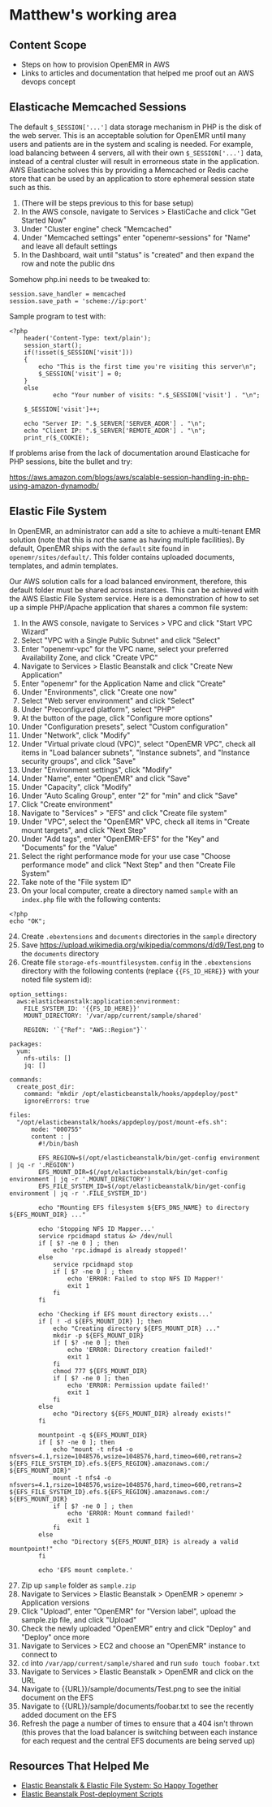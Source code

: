 # Matthew's working area

## Content Scope
- Steps on how to provision OpenEMR in AWS
- Links to articles and documentation that helped me proof out an AWS devops concept

## Elasticache Memcached Sessions

The default `$_SESSION['...']` data storage mechanism in PHP is the disk of the web server. This is an acceptable solution for OpenEMR until many users and patients are in the system and scaling is needed. For example, load balancing between 4 servers, all with their own `$_SESSION['...']` data, instead of a central cluster will result in errorneous state in the application. AWS Elasticache solves this by providing a Memcached or Redis cache store that can be used by an application to store ephemeral session state such as this.

1) (There will be steps previous to this for base setup)
2) In the AWS console, navigate to Services > ElastiCache and click "Get Started Now"
3) Under "Cluster engine" check "Memcached"
4) Under "Memcached settings" enter "openemr-sessions" for "Name" and leave all default settings
5) In the Dashboard, wait until "status" is "created" and then expand the row and note the public dns

Somehow php.ini needs to be tweaked to:

```
session.save_handler = memcached
session.save_path = 'scheme://ip:port'
```

Sample program to test with:

```
<?php
    header('Content-Type: text/plain');
    session_start();
    if(!isset($_SESSION['visit']))
    {
        echo "This is the first time you're visiting this server\n";
        $_SESSION['visit'] = 0;
    }
    else
            echo "Your number of visits: ".$_SESSION['visit'] . "\n";

    $_SESSION['visit']++;

    echo "Server IP: ".$_SERVER['SERVER_ADDR'] . "\n";
    echo "Client IP: ".$_SERVER['REMOTE_ADDR'] . "\n";
    print_r($_COOKIE);
```

If problems arise from the lack of documentation around Elasticache for PHP sessions, bite the bullet and try:

https://aws.amazon.com/blogs/aws/scalable-session-handling-in-php-using-amazon-dynamodb/


## Elastic File System

In OpenEMR, an administrator can add a site to achieve a multi-tenant EMR solution (note that this is _not_ the same as having multiple facilities). By default, OpenEMR ships with the `default` site found in `openemr/sites/default/`. This folder contains uploaded documents, templates, and admin templates.

Our AWS solution calls for a load balanced environment, therefore, this default folder must be shared across instances. This can be achieved with the AWS Elastic File System service. Here is a demonstration of how to set up a simple PHP/Apache application that shares a common file system:

1) In the AWS console, navigate to Services > VPC and click "Start VPC Wizard"
2) Select "VPC with a Single Public Subnet" and click "Select"
3) Enter "openemr-vpc" for the VPC name, select your preferred Availability Zone, and click "Create VPC"
4) Navigate to Services > Elastic Beanstalk and click "Create New Application"
5) Enter "openemr" for the Application Name and click "Create"
6) Under "Environments", click "Create one now"
7) Select "Web server environment" and click "Select"
8) Under "Preconfigured platform", select "PHP"
9) At the button of the page, click "Configure more options"
10) Under "Configuration presets", select "Custom configuration"
11) Under "Network", click "Modify"
12) Under "Virtual private cloud (VPC)", select "OpenEMR VPC", check all items in "Load balancer subnets", "Instance subnets", and "Instance security groups", and click "Save"
13) Under "Environment settings", click "Modify"
14) Under "Name", enter "OpenEMR" and click "Save"
15) Under "Capacity", click "Modify"
16) Under "Auto Scaling Group", enter "2" for "min" and click "Save"
17) Click "Create environment"
18) Navigate to "Services" > "EFS" and click "Create file system"
19) Under "VPC", select the "OpenEMR" VPC, check all items in "Create mount targets", and click "Next Step"
20) Under "Add tags", enter "OpenEMR-EFS" for the "Key" and "Documents" for the "Value"
21) Select the right performance mode for your use case "Choose performance mode" and click "Next Step" and then "Create File System"
22) Take note of the "File system ID"
23) On your local computer, create a directory named `sample` with an `index.php` file with the following contents:
```
<?php
echo "OK";
```

24) Create `.ebextensions` and `documents` directories in the `sample` directory
25) Save https://upload.wikimedia.org/wikipedia/commons/d/d9/Test.png to the `documents` directory
26) Create file `storage-efs-mountfilesystem.config` in the `.ebextensions` directory with the following contents (replace `{{FS_ID_HERE}}` with your noted file system id): 

```
option_settings:
  aws:elasticbeanstalk:application:environment:
    FILE_SYSTEM_ID: '{{FS_ID_HERE}}'
    MOUNT_DIRECTORY: '/var/app/current/sample/shared'

    REGION: '`{"Ref": "AWS::Region"}`'

packages:
  yum:
    nfs-utils: []
    jq: []

commands:
  create_post_dir:
    command: "mkdir /opt/elasticbeanstalk/hooks/appdeploy/post"
    ignoreErrors: true

files:
  "/opt/elasticbeanstalk/hooks/appdeploy/post/mount-efs.sh":
      mode: "000755"
      content : |
        #!/bin/bash

        EFS_REGION=$(/opt/elasticbeanstalk/bin/get-config environment | jq -r '.REGION')
        EFS_MOUNT_DIR=$(/opt/elasticbeanstalk/bin/get-config environment | jq -r '.MOUNT_DIRECTORY')
        EFS_FILE_SYSTEM_ID=$(/opt/elasticbeanstalk/bin/get-config environment | jq -r '.FILE_SYSTEM_ID')

        echo "Mounting EFS filesystem ${EFS_DNS_NAME} to directory ${EFS_MOUNT_DIR} ..."

        echo 'Stopping NFS ID Mapper...'
        service rpcidmapd status &> /dev/null
        if [ $? -ne 0 ] ; then
            echo 'rpc.idmapd is already stopped!'
        else
            service rpcidmapd stop
            if [ $? -ne 0 ] ; then
                echo 'ERROR: Failed to stop NFS ID Mapper!'
                exit 1
            fi
        fi

        echo 'Checking if EFS mount directory exists...'
        if [ ! -d ${EFS_MOUNT_DIR} ]; then
            echo "Creating directory ${EFS_MOUNT_DIR} ..."
            mkdir -p ${EFS_MOUNT_DIR}
            if [ $? -ne 0 ]; then
                echo 'ERROR: Directory creation failed!'
                exit 1
            fi
            chmod 777 ${EFS_MOUNT_DIR}
            if [ $? -ne 0 ]; then
                echo 'ERROR: Permission update failed!'
                exit 1
            fi
        else
            echo "Directory ${EFS_MOUNT_DIR} already exists!"
        fi

        mountpoint -q ${EFS_MOUNT_DIR}
        if [ $? -ne 0 ]; then
            echo "mount -t nfs4 -o nfsvers=4.1,rsize=1048576,wsize=1048576,hard,timeo=600,retrans=2 ${EFS_FILE_SYSTEM_ID}.efs.${EFS_REGION}.amazonaws.com:/ ${EFS_MOUNT_DIR}"
            mount -t nfs4 -o nfsvers=4.1,rsize=1048576,wsize=1048576,hard,timeo=600,retrans=2 ${EFS_FILE_SYSTEM_ID}.efs.${EFS_REGION}.amazonaws.com:/ ${EFS_MOUNT_DIR}
            if [ $? -ne 0 ] ; then
                echo 'ERROR: Mount command failed!'
                exit 1
            fi
        else
            echo "Directory ${EFS_MOUNT_DIR} is already a valid mountpoint!"
        fi

        echo 'EFS mount complete.'
```

27) Zip up `sample` folder as `sample.zip`
28) Navigate to Services > Elastic Beanstalk > OpenEMR > openemr > Application versions
29) Click "Upload", enter "OpenEMR" for "Version label", upload the sample.zip file, and click "Upload"
30) Check the newly uploaded "OpenEMR" entry and click "Deploy" and "Deploy" once more
31) Navigate to Services > EC2 and choose an "OpenEMR" instance to connect to
32) `cd` into `/var/app/current/sample/shared` and run `sudo touch foobar.txt`
33) Navigate to Services > Elastic Beanstalk > OpenEMR and click on the URL
34) Navigate to {{URL}}/sample/documents/Test.png to see the initial document on the EFS
35) Navigate to {{URL}}/sample/documents/foobar.txt to see the recently added document on the EFS
36) Refresh the page a number of times to ensure that a 404 isn't thrown (this proves that the load balancer is switching between each instance for each request and the central EFS documents are being served up)

## Resources That Helped Me
  - [Elastic Beanstalk & Elastic File System: So Happy Together](https://medium.com/cohealo-engineering/elastic-beanstalk-elastic-file-system-8be6883bdc7a)
  - [Elastic Beanstalk Post-deployment Scripts](http://junkheap.net/blog/2013/05/20/elastic-beanstalk-post-deployment-scripts/)
